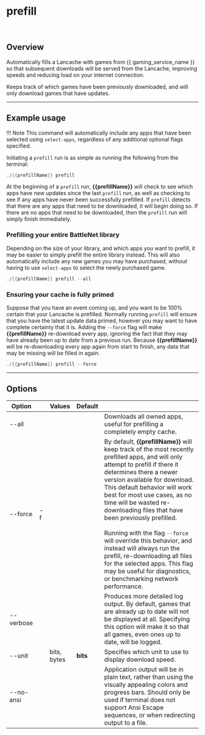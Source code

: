 # prefill

<!-- The cast still shows the text "logging into steam"  remove this. -->

<div data-cli-player="../casts/prefill.cast" data-rows=13></div>
<br>

## Overview

Automatically fills a Lancache with games from {{ gaming_service_name }} so that subsequent downloads will be served from the Lancache, improving speeds and reducing load on your internet connection.

Keeps track of which games have been previously downloaded, and will only download games that have updates.

-----

## Example usage

!!! Note
    This command will automatically include any apps that have been selected using `select-apps`, regardless of any additional optional flags specified.

Initiating a `prefill` run is as simple as running the following from the terminal:
```powershell
./{{prefillName}} prefill
```

At the beginning of a `prefill` run, **{{prefillName}}** will check to see which apps have new updates since the last `prefill` run, as well as checking to see if any apps have never been successfully prefilled.  If `prefill` detects that there are any apps that need to be downloaded, it will begin doing so.  If there are no apps that need to be downloaded, then the `prefill` run will simply finish immediately.


### Prefilling your entire BattleNet library

Depending on the size of your library, and which apps you want to prefill, it may be easier to simply prefill the entire library instead.  This will also automatically include any new games you may have purchased, without having to use `select-apps` to select the newly purchased game.

```powershell
./{{prefillName}} prefill --all
```

### Ensuring your cache is fully primed

Suppose that you have an event coming up, and you want to be 100% certain that your Lancache is prefilled.  Normally running `prefill` will ensure that you have the latest update data primed, however you may want to have complete certainty that it is.  Adding the `--force` flag will make **{{prefillName}}** re-download every app, ignoring the fact that they may have already been up to date from a previous run.  Because **{{prefillName}}** will be re-downloading every app again from start to finish, any data that may be missing will be filled in again.

```powershell
./{{prefillName}} prefill --force
```

-----

## Options

| Option      |     | Values                | Default     |     |
| ----------- | --- | --------------------- | ----------- | --- |
| --all       |     |                       |             | Downloads all owned apps, useful for prefilling a completely empty cache.  |
| --force     | -f  |                       |             | By default, **{{prefillName}}** will keep track of the most recently prefilled apps, and will only attempt to prefill if there it determines there a newer version available for download.  This default behavior will work best for most use cases, as no time will be wasted re-downloading files that have been previously prefilled.  <br/><br/> Running with the flag `--force` will override this behavior, and instead will always run the prefill, re-downloading all files for the selected apps.  This flag may be useful for diagnostics, or benchmarking network performance.  |
| --verbose   |     |                       |             | Produces more detailed log output.  By default, games that are already up to date will not be displayed at all.  Specifying this option will make it so that all games, even ones up to date, will be logged.  |
| --unit      |     | bits, bytes           | **bits**    | Specifies which unit to use to display download speed.   |
| --no-ansi   |     |                       |             | Application output will be in plain text, rather than using the visually appealing colors and progress bars.  Should only be used if terminal does not support Ansi Escape sequences, or when redirecting output to a file. |
